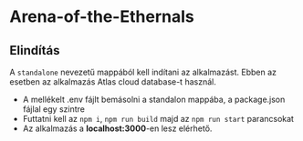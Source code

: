 # Arena-of-the-Ethernals

## Elindítás

A `standalone` nevezetű mappából kell indítani az alkalmazást. Ebben az esetben az alkalmazás Atlas cloud database-t használ.
  - A mellékelt .env fájlt bemásolni a standalon mappába, a package.json fájlal egy szintre
  - Futtatni kell az `npm i`, `npm run build` majd az `npm run start` parancsokat
  - Az alkalmazás a **localhost:3000**-en lesz elérhető.